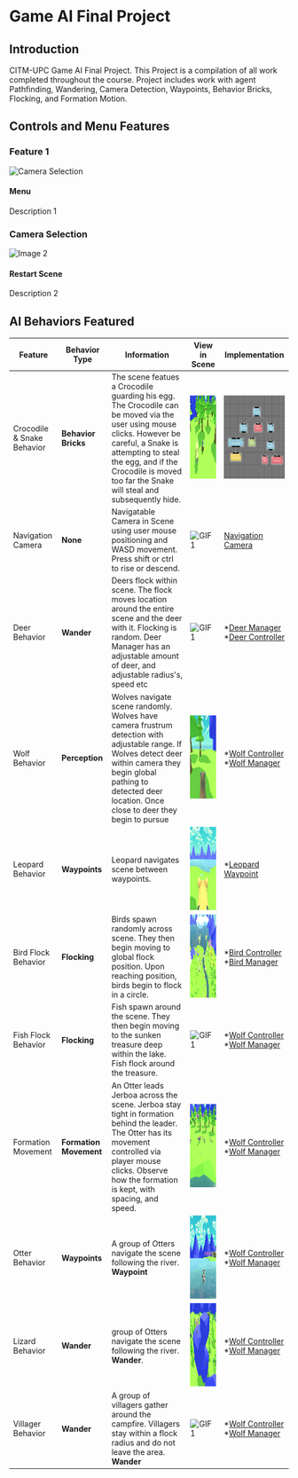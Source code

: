 # Game AI Final Project

## Introduction
CITM-UPC Game AI Final Project. This Project is a compilation of all work completed throughout the course. Project includes work with agent Pathfinding, Wandering, Camera Detection, Waypoints, Behavior Bricks, Flocking, and Formation Motion. 

## Controls and Menu Features

### Feature 1

![Camera Selection](image1.jpg)

#### Menu

Description 1

### Camera Selection

![Image 2](image2.jpg)

#### Restart Scene

Description 2


## AI Behaviors Featured
| Feature | Behavior Type | Information         | View in Scene                     | Implementation                    |
|--------------|---------------------|---------------------|--------------------------------|--------------------------------|
| Crocodile & Snake Behavior  | **Behavior Bricks** |The scene featues a Crocodile guarding his egg. The Crocodile can be moved via the user using mouse clicks. However be careful, a Snake is attempting to steal the egg, and if the Crocodile is moved too far the Snake will steal and subsequently hide.         | <img src="img/BB.gif" alt="GIF 1" width="200" height="150"> | <img src="img/BehaviorBricks.png" alt="GIF 1" width="200" height="150"> |
| Navigation Camera      | **None** | Navigatable Camera in Scene using user mouse positioning and WASD movement. Press shift or ctrl to rise or descend.       | <img src="img/NavCamera.gif" alt="GIF 1" width="200" height="150"> | [Navigation Camera](https://github.com/RylanJGraham/GameAI_FinalProject/blob/main/GameAI_FinalProject/Assets/Scripts/UI/CustomCameraController.cs) |
| Deer Behavior     | **Wander** | Deers flock within scene. The flock moves location around the entire scene and the deer with it. Flocking is random. Deer Manager has an adjustable amount of deer, and adjustable radius's, speed etc  | <img src="img/DeerWander.gif" alt="GIF 1" width="200" height="150"> | *[Deer Manager](https://github.com/RylanJGraham/GameAI_FinalProject/blob/main/GameAI_FinalProject/Assets/Scripts/Deer/DeerManager.cs)  *[Deer Controller](https://github.com/RylanJGraham/GameAI_FinalProject/blob/main/GameAI_FinalProject/Assets/Scripts/Deer/DeerController.cs)  |
| Wolf Behavior      | **Perception** | Wolves navigate scene randomly. Wolves have camera frustrum detection with adjustable range. If Wolves detect deer within camera they begin global pathing to detected deer location. Once close to deer they begin to pursue | <img src="img/WolfMovement.gif" alt="GIF 1" width="200" height="150"> | *[Wolf Controller](https://github.com/RylanJGraham/GameAI_FinalProject/blob/main/GameAI_FinalProject/Assets/Scripts/Wolves/WolfController.cs)  *[Wolf Manager](https://github.com/RylanJGraham/GameAI_FinalProject/blob/main/GameAI_FinalProject/Assets/Scripts/Wolves/WolfManager.cs)  |
| Leopard Behavior     | **Waypoints** | Leopard navigates scene between waypoints. | <img src="img/LeopardMovement.gif" alt="GIF 1" width="200" height="150"> | *[Leopard Waypoint](https://github.com/RylanJGraham/GameAI_FinalProject/blob/main/GameAI_FinalProject/Assets/Scripts/Leopard/JaguarPatrol.cs) |
| Bird Flock Behavior     | **Flocking** | Birds spawn randomly across scene. They then begin moving to global flock position. Upon reaching position, birds begin to flock in a circle. | <img src="img/BirdMovement.gif" alt="GIF 1" width="200" height="150"> | *[Bird Controller](https://github.com/RylanJGraham/GameAI_FinalProject/blob/main/GameAI_FinalProject/Assets/Scripts/Birds/BirdFlocking.cs)  *[Bird Manager](https://github.com/RylanJGraham/GameAI_FinalProject/blob/main/GameAI_FinalProject/Assets/Scripts/Birds/BirdManager.cs)  |
| Fish Flock Behavior     | **Flocking** | Fish spawn around the scene. They then begin moving to the sunken treasure deep within the lake. Fish flock around the treasure. | <img src="img/FishMovement.gif" alt="GIF 1" width="200" height="150"> | *[Wolf Controller](https://github.com/RylanJGraham/GameAI_FinalProject/blob/main/GameAI_FinalProject/Assets/Scripts/Wolves/WolfController.cs)  *[Wolf Manager](https://github.com/RylanJGraham/GameAI_FinalProject/blob/main/GameAI_FinalProject/Assets/Scripts/Wolves/WolfManager.cs)  |
| Formation Movement    | **Formation Movement** | An Otter leads Jerboa across the scene. Jerboa stay tight in formation behind the leader. The Otter has its movement controlled via player mouse clicks. Observe how the formation is kept, with spacing, and speed. | <img src="img/FormationMovement.gif" alt="GIF 1" width="200" height="150"> | *[Wolf Controller](https://github.com/RylanJGraham/GameAI_FinalProject/blob/main/GameAI_FinalProject/Assets/Scripts/Wolves/WolfController.cs)  *[Wolf Manager](https://github.com/RylanJGraham/GameAI_FinalProject/blob/main/GameAI_FinalProject/Assets/Scripts/Wolves/WolfManager.cs)  |
| Otter Behavior    | **Waypoints** | A group of Otters navigate the scene following the river. **Waypoint** | <img src="img/OtterMovement.gif" alt="GIF 1" width="200" height="150"> | *[Wolf Controller](https://github.com/RylanJGraham/GameAI_FinalProject/blob/main/GameAI_FinalProject/Assets/Scripts/Wolves/WolfController.cs)  *[Wolf Manager](https://github.com/RylanJGraham/GameAI_FinalProject/blob/main/GameAI_FinalProject/Assets/Scripts/Wolves/WolfManager.cs)  |
| Lizard Behavior    | **Wander** | group of Otters navigate the scene following the river. **Wander**. | <img src="img/LizardMovement.gif" alt="GIF 1" width="200" height="150"> | *[Wolf Controller](https://github.com/RylanJGraham/GameAI_FinalProject/blob/main/GameAI_FinalProject/Assets/Scripts/Wolves/WolfController.cs)  *[Wolf Manager](https://github.com/RylanJGraham/GameAI_FinalProject/blob/main/GameAI_FinalProject/Assets/Scripts/Wolves/WolfManager.cs)  |
| Villager Behavior    | **Wander** | A group of villagers gather around the campfire. Villagers stay within a flock radius and do not leave the area. **Wander**| <img src="img/NavCamera.gif" alt="GIF 1" width="200" height="150"> | *[Wolf Controller](https://github.com/RylanJGraham/GameAI_FinalProject/blob/main/GameAI_FinalProject/Assets/Scripts/Wolves/WolfController.cs)  *[Wolf Manager](https://github.com/RylanJGraham/GameAI_FinalProject/blob/main/GameAI_FinalProject/Assets/Scripts/Wolves/WolfManager.cs)  |
